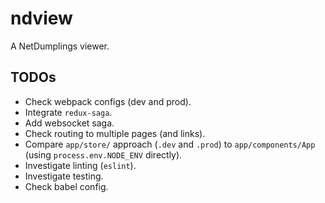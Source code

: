 # ndview

A NetDumplings viewer.

## TODOs

* Check webpack configs (dev and prod).
* Integrate `redux-saga`.
* Add websocket saga.
* Check routing to multiple pages (and links).
* Compare `app/store/` approach (`.dev` and `.prod`) to `app/components/App` (using `process.env.NODE_ENV` directly).
* Investigate linting (`eslint`).
* Investigate testing.
* Check babel config.